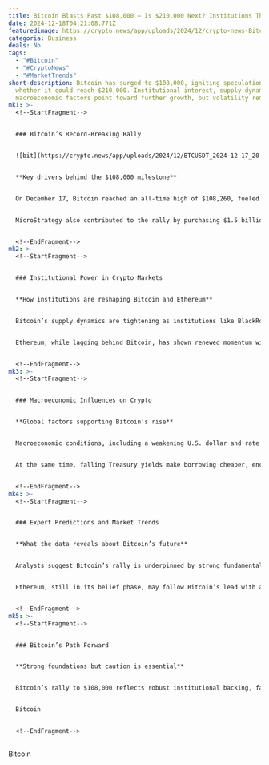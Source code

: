 ```yaml
---
title: Bitcoin Blasts Past $108,000 – Is $210,000 Next? Institutions Think So
date: 2024-12-18T04:21:08.771Z
featuredimage: https://crypto.news/app/uploads/2024/12/crypto-news-Bitcoin-dollar-option03-1380x820.webp
categoria: Business
deals: No
tags:
  - "#Bitcoin"
  - "#CryptoNews"
  - "#MarketTrends"
short-description: Bitcoin has surged to $108,000, igniting speculation about
  whether it could reach $210,000. Institutional interest, supply dynamics, and
  macroeconomic factors point toward further growth, but volatility remains.
mk1: >-
  <!--StartFragment-->


  ### Bitcoin’s Record-Breaking Rally


  ![bit](https://crypto.news/app/uploads/2024/12/BTCUSDT_2024-12-17_20-25-09.png.webp "bit")


  **Key drivers behind the $108,000 milestone**


  On December 17, Bitcoin reached an all-time high of $108,260, fueled by President-elect Donald Trump’s announcement of a proposed U.S. Bitcoin strategic reserve. This ambitious plan envisions accumulating 1 million BTC over five years to address the national debt, sparking widespread excitement in crypto markets.


  MicroStrategy also contributed to the rally by purchasing $1.5 billion worth of Bitcoin, pushing its total holdings to 439,000 BTC. With Bitcoin ETFs seeing consistent inflows of $5.16 billion in December, institutional interest has played a pivotal role in this price surge.


  <!--EndFragment-->
mk2: >-
  <!--StartFragment-->


  ### Institutional Power in Crypto Markets


  **How institutions are reshaping Bitcoin and Ethereum**


  Bitcoin’s supply dynamics are tightening as institutions like BlackRock reportedly consume 9x the daily mining supply. Futures open interest has surged to $70 billion, signaling growing market confidence.


  Ethereum, while lagging behind Bitcoin, has shown renewed momentum with consistent ETF inflows and a price rebound to $4,106. This highlights growing institutional interest in Ethereum’s potential as a high-return asset.


  <!--EndFragment-->
mk3: >-
  <!--StartFragment-->


  ### Macroeconomic Influences on Crypto


  **Global factors supporting Bitcoin’s rise**


  Macroeconomic conditions, including a weakening U.S. dollar and rate cut expectations, are creating a favorable environment for Bitcoin. Political instability in Europe and sluggish traditional markets are driving investors toward alternatives like crypto.


  At the same time, falling Treasury yields make borrowing cheaper, encouraging investments in higher-return assets like Bitcoin and Ethereum. However, uncertainties surrounding the Federal Reserve’s monetary policy could introduce volatility.


  <!--EndFragment-->
mk4: >-
  <!--StartFragment-->


  ### Expert Predictions and Market Trends


  **What the data reveals about Bitcoin’s future**


  Analysts suggest Bitcoin’s rally is underpinned by strong fundamentals, including institutional demand and tightening supply. The MVRV ratio projects a potential price of $210,000 by 2025 if historical trends hold.


  Ethereum, still in its belief phase, may follow Bitcoin’s lead with a delayed but explosive price movement. Experts warn, however, that short-term volatility could see Bitcoin swing between $110K and $95K in the same week.


  <!--EndFragment-->
mk5: >-
  <!--StartFragment-->


  ### Bitcoin’s Path Forward


  **Strong foundations but caution is essential**


  Bitcoin’s rally to $108,000 reflects robust institutional backing, favorable macroeconomic conditions, and improving market sentiment. While the path to $210,000 looks promising, managing risk remains crucial as volatility and external factors could shape the market in unpredictable ways.


  Bitcoin


  <!--EndFragment-->
---
```

<!--StartFragment-->

Bitcoin

<!--EndFragment-->